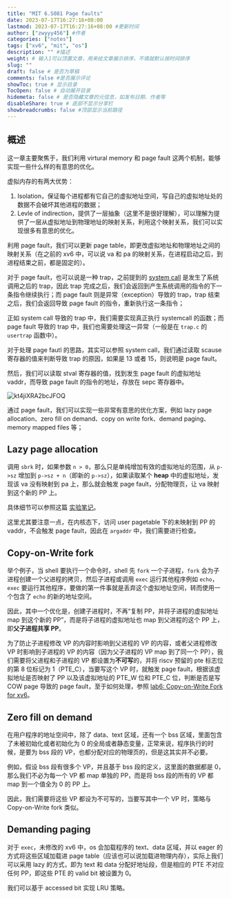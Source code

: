 ```yaml
---
title: "MIT 6.S081 Page faults"
date: 2023-07-17T16:27:16+08:00
lastmod: 2023-07-17T16:27:16+08:00 #更新时间
author: ["zwyyy456"] #作者
categories: ["notes"]
tags: ["xv6", "mit", "os"]
description: "" #描述
weight: # 输入1可以顶置文章，用来给文章展示排序，不填就默认按时间排序
slug: ""
draft: false # 是否为草稿
comments: false #是否展示评论
showToc: true # 显示目录
TocOpen: false # 自动展开目录
hidemeta: false # 是否隐藏文章的元信息，如发布日期、作者等
disableShare: true # 底部不显示分享栏
showbreadcrumbs: false #顶部显示当前路径
---
```

## 概述

这一章主要聚焦于，我们利用 virtural memory 和 page fault 这两个机制，能够实现一些什么样的有意思的优化。

虚拟内存的有两大优势：

1. Isolation，保证每个进程都有它自己的虚拟地址空间，写自己的虚拟地址处的数据不会破坏其他进程的数据；
2. Levle of indirection，提供了一层抽象（这里不是很好理解），可以理解为提供了一层从虚拟地址到物理地址的映射关系，利用这个映射关系，我们可以实现很多有意思的优化。

利用 page fault，我们可以更新 page table，即更改虚拟地址和物理地址之间的映射关系（在之前的 xv6 中，可以说 va 和 pa 的映射关系，在进程启动之后，到进程结束之前，都是固定的）。

对于 page fault，也可以说是一种 trap，之前提到的 [system call](https://blog.zwyyy456.tech/zh/posts/tech/mit6.s081-lec06/) 是发生了系统调用之后的 trap，因此 trap 完成之后，我们会返回到产生系统调用的指令的下一条指令继续执行；而 page fault 则是异常（exception）导致的 trap，trap 结束之后，我们会返回导致 page fault 的指令，重新执行这一条指令；

正如 system call 导致的 trap 中，我们需要实现真正执行 systemcall 的函数；而 page fault 导致的 trap 中，我们也需要处理这一异常（一般是在 `trap.c` 的 `usertrap` 函数中）。

对于处理 page fautl 的思路，其实可以参照 system call，我们通过读取 scause 寄存器的值来判断导致 trap 的原因，如果是 $13$ 或者 $15$，则说明是 page fault。

然后，我们可以读取 stval 寄存器的值，找到发生 page fault 的虚拟地址 vaddr，而导致 page fault 的指令的地址，存放在 sepc 寄存器中。

![kt4jiXRA2bcJFOQ](https://pic-upyun.zwyyy456.tech/smms/2023-12-26-065952.jpg)

通过 page fault，我们可以实现一些非常有意思的优化方案，例如 lazy page allocation、zero fill on demand、copy on write fork、demand paging、memory mapped files 等；

## Lazy page allocation

调用 `sbrk` 时，如果参数 `n > 0`，那么只是单纯增加有效的虚拟地址的范围，从 `p->sz` 增加到 `p->sz + n`（即新的 `p->sz`），如果读取某个 **heap** 中的虚拟地址，发现该 va 没有映射到 pa 上，那么就会触发 page fault，分配物理页，让 va 映射到这个新的 PP 上。

具体细节可以参照这篇 [实验笔记](https://blog.zwyyy456.tech/zh/posts/tech/xv6-lab5/)。

这里尤其要注意一点，在内核态下，访问 user pagetable 下的未映射到 PP 的 vaddr，不会触发 page fault，因此在 `argaddr` 中，我们需要进行检查。

## Copy-on-Write fork

举个例子，当 shell 要执行一个命令时，shell 先 `fork` 一个子进程，`fork` 会为子进程创建一个父进程的拷贝，然后子进程或调用 `exec` 运行其他程序例如 `echo`，`exec` 要运行其他程序，要做的第一件事就是丢弃这个虚拟地址空间，转而使用一个包含了 `echo` 的新的地址空间。

因此，其中一个优化是，创建子进程时，不再“复制 PP，并将子进程的虚拟地址 map 到这个新的 PP”，而是将子进程的虚拟地址也 map 到父进程的这个 PP 上，即**父子进程共享 PP**。

为了防止子进程修改 VP 的内容时影响到父进程的 VP 的内容，或者父进程修改 VP 时影响到子进程的 VP 的内容（因为父子进程的 VP map 到了同一个 PP），我们需要将父进程和子进程的 VP 都设置为**不可写**的，并将 riscv 预留的 pte 标志位的第 $8$ 位标记为 $1$（PTE_C），当要写这个 VP 时，就触发 page fault，根据该虚拟地址是否映射了 PP 以及该虚拟地址的 PTE_W 位和 PTE_C 位，判断是否是写 COW page 导致的 page fault，至于如何处理，参照 [lab6: Copy-on-Write Fork for xv6](https://blog.zwyyy456.tech/zh/posts/tech/xv6-lab6/)。

## Zero fill on demand

在用户程序的地址空间中，除了 data、text 区域，还有一个 bss 区域，里面包含了未被初始化或者初始化为 $0$ 的全局或者静态变量，正常来说，程序执行的时候，是要为 bss 段的 VP，也都分配对应的物理页的，但是这其实并不必要。

例如，假设 bss 段有很多个 VP，并且基于 bss 段的定义，这里面的数据都是 $0$，那么我们不必为每一个 VP 都 map 单独的 PP，而是将 bss 段的所有的 VP 都 map 到一个值全为 $0$ 的 PP 上。

因此，我们需要将这些 VP 都设为不可写的，当要写其中一个 VP 时，策略与 Copy-on-Write fork 类似。

## Demanding paging

对于 `exec`，未修改的 xv6 中，os 会加载程序的 text、data 区域，并以 eager 的方式将这些区域加载进 page table（应该也可以说加载进物理内存），实际上我们可以采用 lazy 的方式，即为 text 和 data 分配好地址段，但是相应的 PTE 不对应任何 PP，即这些 PTE 的 valid bit 被设置为 $0$。

我们可以基于 accessed bit 实现 LRU 策略。